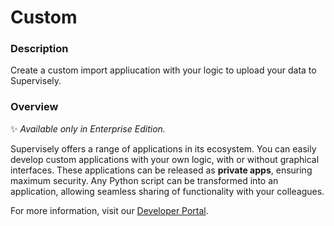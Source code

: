 # Custom

### Description

Create a custom import appliucation with your logic to upload your data to Supervisely.

### Overview

✨ _Available only in Enterprise Edition._

Supervisely offers a range of applications in its ecosystem. You can easily develop custom applications with your own logic, with or without graphical interfaces. These applications can be released as **private apps**, ensuring maximum security. Any Python script can be transformed into an application, allowing seamless sharing of functionality with your colleagues.

For more information, visit our [Developer Portal](https://developer.supervisely.com/).
